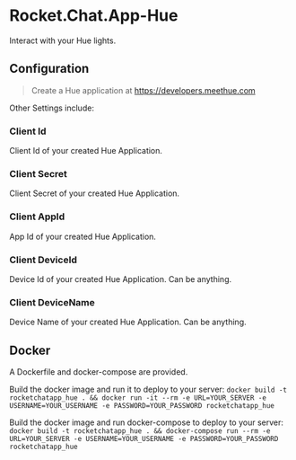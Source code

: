 # Rocket.Chat.App-Hue

Interact with your Hue lights.

## Configuration

> Create a Hue application at https://developers.meethue.com

Other Settings include:

### Client Id
Client Id of your created Hue Application.
### Client Secret
Client Secret of your created Hue Application.
### Client AppId
App Id of your created Hue Application.
### Client DeviceId
Device Id of your created Hue Application. Can be anything.
### Client DeviceName
Device Name of your created Hue Application. Can be anything.

## Docker
A Dockerfile and docker-compose are provided.

Build the docker image and run it to deploy to your server:
`docker build -t rocketchatapp_hue . && docker run -it --rm -e URL=YOUR_SERVER -e USERNAME=YOUR_USERNAME -e PASSWORD=YOUR_PASSWORD rocketchatapp_hue`

Build the docker image and run docker-compose to deploy to your server:
`docker build -t rocketchatapp_hue . && docker-compose run --rm -e URL=YOUR_SERVER -e USERNAME=YOUR_USERNAME -e PASSWORD=YOUR_PASSWORD rocketchatapp_hue`